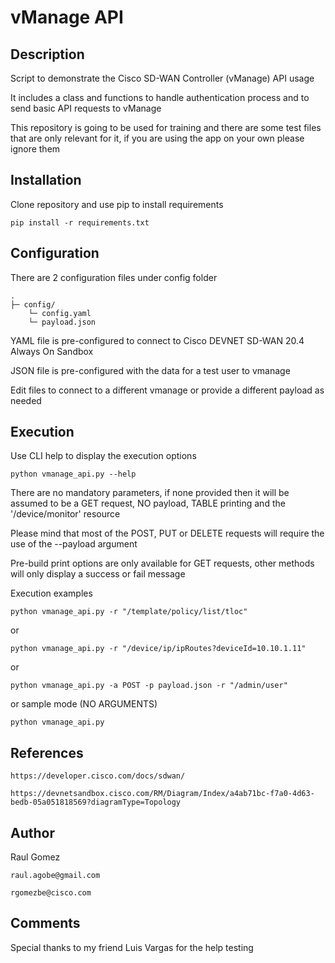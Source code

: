 # vManage API

## Description

Script to demonstrate the Cisco SD-WAN Controller (vManage) API usage

It includes a class and functions to handle authentication process and to send basic API requests to vManage

This repository is going to be used for training and there are some test files that are only relevant for it, if you are using the app on your own please ignore them

## Installation

Clone repository and use pip to install requirements

    pip install -r requirements.txt

## Configuration

There are 2 configuration files under config folder

    .
    ├─ config/
        └─ config.yaml
        └─ payload.json

YAML file is pre-configured to connect to Cisco DEVNET SD-WAN 20.4 Always On Sandbox

JSON file is pre-configured with the data for a test user to vmanage

Edit files to connect to a different vmanage or provide a different payload as needed

## Execution

Use CLI help to display the execution options

    python vmanage_api.py --help

There are no mandatory parameters, if none provided then it will be assumed to be a GET request, NO payload, TABLE printing and the '/device/monitor' resource

Please mind that most of the POST, PUT or DELETE requests will require the use of the --payload argument

Pre-build print options are only available for GET requests, other methods will only display a success or fail message


Execution examples

    python vmanage_api.py -r "/template/policy/list/tloc"

or

    python vmanage_api.py -r "/device/ip/ipRoutes?deviceId=10.10.1.11"

or

    python vmanage_api.py -a POST -p payload.json -r "/admin/user"

or sample mode (NO ARGUMENTS)

    python vmanage_api.py

## References

    https://developer.cisco.com/docs/sdwan/

    https://devnetsandbox.cisco.com/RM/Diagram/Index/a4ab71bc-f7a0-4d63-bedb-05a051818569?diagramType=Topology


## Author

Raul Gomez

    raul.agobe@gmail.com

    rgomezbe@cisco.com


## Comments

Special thanks to my friend Luis Vargas for the help testing